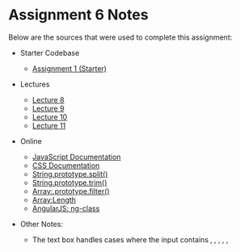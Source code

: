 # Assignment 6 Notes

Below are the sources that were used to complete this assignment:
- Starter Codebase
    - [Assignment 1 (Starter)](https://github.com/jhu-ep-coursera/fullstack-course5/tree/master/assignments/assignment1/assignment1-starter-code)

- Lectures
    - [Lecture 8](https://github.com/jhu-ep-coursera/fullstack-course5/tree/master/examples/Lecture08)
    - [Lecture 9](https://github.com/jhu-ep-coursera/fullstack-course5/tree/master/examples/Lecture09)
    - [Lecture 10](https://github.com/jhu-ep-coursera/fullstack-course5/tree/master/examples/Lecture10)
    - [Lecture 11](https://github.com/jhu-ep-coursera/fullstack-course5/tree/master/examples/Lecture11)

- Online
    - [JavaScript Documentation](https://developer.mozilla.org/en-US/docs/Web/JavaScript)
    - [CSS Documentation](https://developer.mozilla.org/en-US/docs/Web/CSS)
    - [String.prototype.split()](https://developer.mozilla.org/en-US/docs/Web/JavaScript/Reference/Global_Objects/String/split)
    - [String.prototype.trim()](https://developer.mozilla.org/en-US/docs/Web/JavaScript/Reference/Global_Objects/String/trim)
    - [Array:.prototype.filter()](https://developer.mozilla.org/en-US/docs/Web/JavaScript/Reference/Global_Objects/Array/filter)
    - [Array:Length](https://developer.mozilla.org/en-US/docs/Web/JavaScript/Reference/Global_Objects/Array/length)
    - [AngularJS: ng-class](https://docs.angularjs.org/api/ng/directive/ngClass)

- Other Notes:
    - The text box handles cases where the input contains _, , , , ,_
